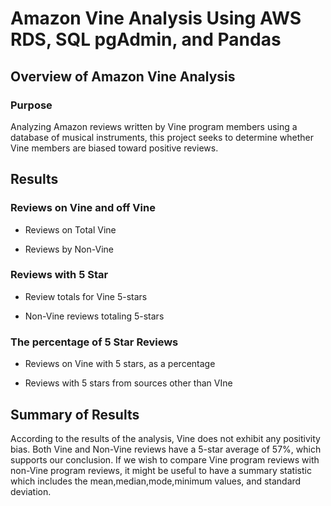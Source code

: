# Amazon Vine Analysis Using AWS RDS, SQL pgAdmin, and Pandas

## Overview of Amazon Vine Analysis

### Purpose
Analyzing Amazon reviews written by Vine program members using a database of musical instruments, this project seeks to determine whether Vine members are biased toward positive reviews.

## Results

### Reviews on Vine and off Vine

- Reviews on Total Vine



- Reviews by Non-Vine



### Reviews with 5 Star 

- Review totals for Vine 5-stars


- Non-Vine reviews totaling 5-stars


### The percentage of 5 Star Reviews

- Reviews on Vine with 5 stars, as a percentage



- Reviews with 5 stars from sources other than VIne


## Summary of Results
According to the results of the analysis, Vine does not exhibit any positivity bias. Both Vine and Non-Vine reviews have a 5-star average of 57%, which supports our conclusion. If we wish to compare Vine program reviews with non-Vine program reviews, it might be useful to have a summary statistic which includes the mean,median,mode,minimum values, and standard deviation.